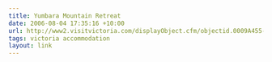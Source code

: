 ```yaml
---
title: Yumbara Mountain Retreat
date: 2006-08-04 17:35:16 +10:00
url: http://www2.visitvictoria.com/displayObject.cfm/objectid.0009A455-A2C6-1A0B-A19680CF8F3C0000/vvt.vhtml
tags: victoria accommodation
layout: link
---
```

